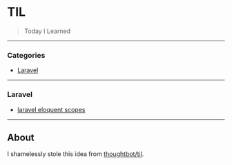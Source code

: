 # TIL

> Today I Learned

---

### Categories

* [Laravel](#laravel)

---

### Laravel

- [laravel eloquent scopes](laravel/eloquent-scopes.md)

---

## About

I shamelessly stole this idea from
[thoughtbot/til](https://github.com/jbranchaud/til).
